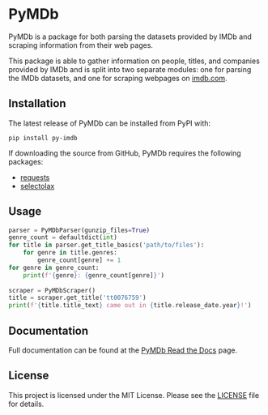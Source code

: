 # PyMDb  
  
PyMDb is a package for both parsing the datasets provided by IMDb and scraping information from their web pages.  
  
This package is able to gather information on people, titles, and companies provided by IMDb and is split into two separate modules: one for parsing the IMDb datasets, and one for scraping webpages on [imdb.com](http://imdb.com/).  
  
## Installation  
  
The latest release of PyMDb can be installed from PyPI with:  
  
```pip install py-imdb```  
  
If downloading the source from GitHub, PyMDb requires the following packages:  
  
- [requests]([https://github.com/psf/requests](https://github.com/psf/requests))  
- [selectolax]([https://github.com/rushter/selectolax](https://github.com/rushter/selectolax))  
  
## Usage  
  
```python  
parser = PyMDbParser(gunzip_files=True)  
genre_count = defaultdict(int)  
for title in parser.get_title_basics('path/to/files'):  
    for genre in title.genres:  
        genre_count[genre] += 1
for genre in genre_count:  
    print(f'{genre}: {genre_count[genre]}')
  
scraper = PyMDbScraper()  
title = scraper.get_title('tt0076759')  
print(f'{title.title_text} came out in {title.release_date.year}!')  
```  
  
## Documentation  
  
Full documentation can be found at the [PyMDb Read the Docs]([https://pymdb.readthedocs.io](https://pymdb.readthedocs.io/)) page.  
  
## License

This project is licensed under the MIT License. Please see the [LICENSE](LICENSE) file for details.